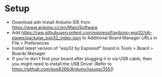 # Setup

- Download adn Install Arduino IDE from https://www.arduino.cc/en/Main/Software
- Add https://raw.githubusercontent.com/espressif/arduino-esp32/gh-pages/package_esp32_index.json to Additional Board Manager URLs in File > Preferences
- Install latest version of "esp32 by Espressif" board in Tools > Board > Boards Manager
- If you're don't find your board after plugging it in via USB cable, then you might need to install the USB Driver (Refer to https://github.com/esp8266/Arduino/issues/3551)